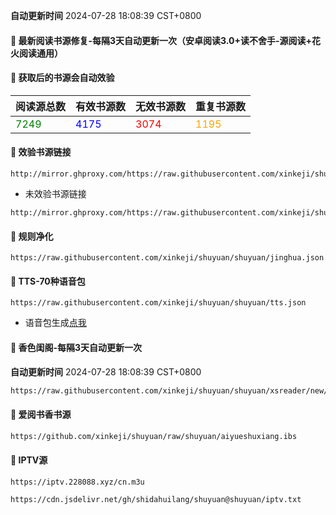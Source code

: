 **自动更新时间** 2024-07-28 18:08:39 CST+0800
#### 🚩 最新阅读书源修复-每隔3天自动更新一次（安卓阅读3.0+读不舍手-源阅读+花火阅读通用）
#### 🚩 获取后的书源会自动效验

<!-- 更新位置开始 -->
| 阅读源总数 | 有效书源数 | 无效书源数 | 重复书源数 |
|------------|------------|------------|--------------|
| <span style="color:green;">7249</span> | <span style="color:blue;">4175</span> | <span style="color:red;">3074</span> | <span style="color:orange;">1195</span> |
<!-- 更新位置结束 -->

#### 🚩 效验书源链接
```
http://mirror.ghproxy.com/https://raw.githubusercontent.com/xinkeji/shuyuan/shuyuan/good.json
```
- 未效验书源链接
```
http://mirror.ghproxy.com/https://raw.githubusercontent.com/xinkeji/shuyuan/shuyuan/book.json
```
#### 🚩 规则净化
```
https://raw.githubusercontent.com/xinkeji/shuyuan/shuyuan/jinghua.json
```
#### 🚩 TTS-70种语音包
```
https://raw.githubusercontent.com/xinkeji/shuyuan/shuyuan/tts.json
```
- 语音包生成[点我](https://tts.dalang.eu.org/)

#### 🚩 香色闺阁-每隔3天自动更新一次

**自动更新时间** 2024-07-28 18:08:39 CST+0800
 
 ``` bash
https://raw.githubusercontent.com/xinkeji/shuyuan/shuyuan/xsreader/new/resources.txt
 ```
#### 🚩 爱阅书香书源
 ``` bash
https://github.com/xinkeji/shuyuan/raw/shuyuan/aiyueshuxiang.ibs
 ```

#### 🚩 IPTV源
 ```
https://iptv.228088.xyz/cn.m3u
 ```
 ```
https://cdn.jsdelivr.net/gh/shidahuilang/shuyuan@shuyuan/iptv.txt
 
